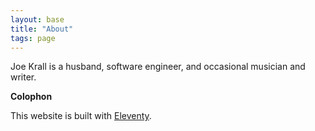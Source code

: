 ```yaml
---
layout: base
title: "About"
tags: page
---
```


Joe Krall is a husband, software engineer, and occasional musician and writer.


**Colophon**

This website is built with [Eleventy](https://www.11ty.dev/).